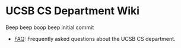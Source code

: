 # UCSB CS Department Wiki

Beep beep boop beep initial commit

- [FAQ](faq.md): Frequently asked questions about the UCSB CS department.